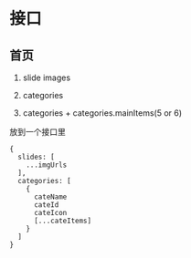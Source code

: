 # 接口

## 首页

1. slide images

2. categories

3. categories + categories.mainItems(5 or 6)

放到一个接口里

```
{
  slides: [
    ...imgUrls
  ],
  categories: [
    {
      cateName
      cateId
      cateIcon
      [...cateItems]
    }
  ]
}
```
